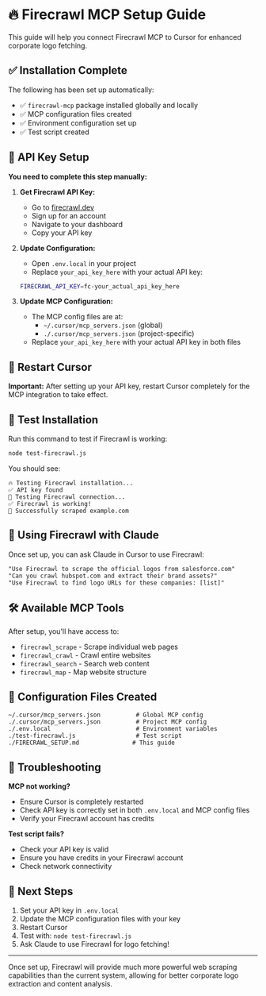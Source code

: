 # 🔥 Firecrawl MCP Setup Guide

This guide will help you connect Firecrawl MCP to Cursor for enhanced corporate logo fetching.

## ✅ Installation Complete

The following has been set up automatically:
- ✅ `firecrawl-mcp` package installed globally and locally
- ✅ MCP configuration files created
- ✅ Environment configuration set up
- ✅ Test script created

## 🔑 API Key Setup

**You need to complete this step manually:**

1. **Get Firecrawl API Key:**
   - Go to [firecrawl.dev](https://firecrawl.dev)
   - Sign up for an account
   - Navigate to your dashboard
   - Copy your API key

2. **Update Configuration:**
   - Open `.env.local` in your project
   - Replace `your_api_key_here` with your actual API key:
   ```bash
   FIRECRAWL_API_KEY=fc-your_actual_api_key_here
   ```

3. **Update MCP Configuration:**
   - The MCP config files are at:
     - `~/.cursor/mcp_servers.json` (global)
     - `./.cursor/mcp_servers.json` (project-specific)
   - Replace `your_api_key_here` with your actual API key in both files

## 🔄 Restart Cursor

**Important:** After setting up your API key, restart Cursor completely for the MCP integration to take effect.

## 🧪 Test Installation

Run this command to test if Firecrawl is working:

```bash
node test-firecrawl.js
```

You should see:
```
🔥 Testing Firecrawl installation...
✅ API key found
🚀 Testing Firecrawl connection...
✅ Firecrawl is working!
📄 Successfully scraped example.com
```

## 🤖 Using Firecrawl with Claude

Once set up, you can ask Claude in Cursor to use Firecrawl:

```
"Use Firecrawl to scrape the official logos from salesforce.com"
"Can you crawl hubspot.com and extract their brand assets?"
"Use Firecrawl to find logo URLs for these companies: [list]"
```

## 🛠️ Available MCP Tools

After setup, you'll have access to:
- `firecrawl_scrape` - Scrape individual web pages
- `firecrawl_crawl` - Crawl entire websites
- `firecrawl_search` - Search web content
- `firecrawl_map` - Map website structure

## 📁 Configuration Files Created

```
~/.cursor/mcp_servers.json          # Global MCP config
./.cursor/mcp_servers.json          # Project MCP config
./.env.local                        # Environment variables
./test-firecrawl.js                 # Test script
./FIRECRAWL_SETUP.md               # This guide
```

## 🐛 Troubleshooting

**MCP not working?**
- Ensure Cursor is completely restarted
- Check API key is correctly set in both `.env.local` and MCP config files
- Verify your Firecrawl account has credits

**Test script fails?**
- Check your API key is valid
- Ensure you have credits in your Firecrawl account
- Check network connectivity

## 🚀 Next Steps

1. Set your API key in `.env.local`
2. Update the MCP configuration files with your key
3. Restart Cursor
4. Test with: `node test-firecrawl.js`
5. Ask Claude to use Firecrawl for logo fetching!

---

Once set up, Firecrawl will provide much more powerful web scraping capabilities than the current system, allowing for better corporate logo extraction and content analysis.
